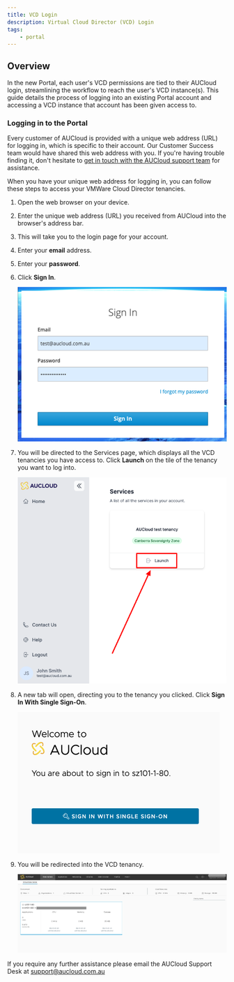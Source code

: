 ```yaml
---
title: VCD Login
description: Virtual Cloud Director (VCD) Login
tags:
    - portal
---
```


## Overview

In the new Portal, each user's VCD permissions are tied to their AUCloud login, streamlining the workflow to reach the user's VCD instance(s). This guide details the process of logging into an existing Portal account and accessing a VCD instance that account has been given access to.

### Logging in to the Portal

Every customer of AUCloud is provided with a unique web address (URL) for logging in, which is specific to their account. Our Customer Success team would have shared this web address with you. If you're having trouble finding it, don't hesitate to [get in touch with the AUCloud support team](../support/index.md) for assistance.

When you have your unique web address for logging in, you can follow these steps to access your VMWare Cloud Director tenancies.

1. Open the web browser on your device.
1. Enter the unique web address (URL) you received from AUCloud into the browser's address bar.
1. This will take you to the login page for your account.
1. Enter your **email** address.
1. Enter your **password**.
1. Click **Sign In**.

    ![Enter password](./assets/login.png)

1. You will be directed to the Services page, which displays all the VCD tenancies you have access to. Click **Launch** on the tile of the tenancy you want to log into.
    
    ![Click into tenancy](./assets/launch.png)

1. A new tab will open, directing you to the tenancy you clicked. Click **Sign In With Single Sign-On**.

    ![Click Single Sign-On](./assets/vcd-tenancy-sso.png)

1. You will be redirected into the VCD tenancy.

    ![Logged in](./assets/vcd-logged-in.png)

If you require any further assistance please email the AUCloud Support Desk at support@aucloud.com.au
